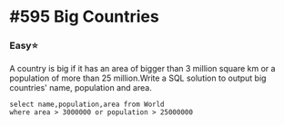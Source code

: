 # \#595 Big Countries

### Easy:star:

A country is big if it has an area of bigger than 3 million square km or a population of more than 25 million.Write a SQL solution to output big countries' name, population and area.

```text
select name,population,area from World
where area > 3000000 or population > 25000000
```



